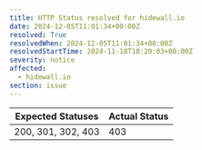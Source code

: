 ```yaml
---
title: HTTP Status resolved for hidewall.io
date: 2024-12-05T11:01:34+00:00Z
resolved: True
resolvedWhen: 2024-12-05T11:01:34+00:00Z
resolvedStartTime: 2024-11-18T10:20:03+00:00Z
severity: notice
affected:
  - hidewall.io
section: issue
---
```


| Expected Statuses | Actual Status  |
|-------------------|----------------|
| 200, 301, 302, 403 | 403 |
